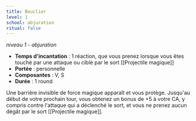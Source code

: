 ```yaml
---
title: Bouclier
level: 1
school: abjuration
ritual: false
---
```

*niveau 1 - abjuration*

- **Temps d'incantation** : 1 réaction, que vous prenez lorsque vous êtes touché par une attaque ou ciblé par le sort [[Projectile magique]]
- **Portée** : personnelle
- **Composantes** : V, S
- **Durée** : 1 round

Une barrière invisible de force magique apparaît et vous protège. Jusqu'au début de votre prochain tour, vous obtenez un bonus de +5 à votre CA, y compris contre l'attaque qui a déclenché le sort, et vous ne prenez aucun dégât par le sort [[Projectile magique]].